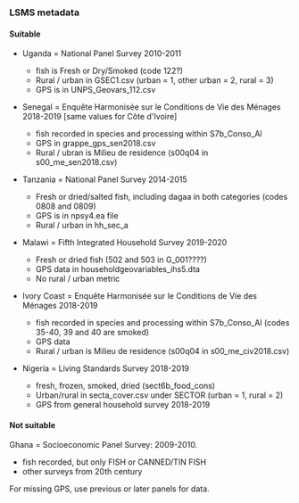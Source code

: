 ### LSMS metadata

#### Suitable

* Uganda = National Panel Survey 2010-2011

  * fish is Fresh or Dry/Smoked (code 122?)
  * Rural / urban in GSEC1.csv (urban = 1, other urban = 2, rural = 3)
  * GPS is in UNPS_Geovars_112.csv
* Senegal = Enquête Harmonisée sur le Conditions de Vie des Ménages 2018-2019 [same values for Côte d'Ivoire]

  * fish recorded in species and processing within S7b_Conso_Al
  * GPS in grappe_gps_sen2018.csv
  * Rural / ubran is Milieu de residence (s00q04 in s00_me_sen2018.csv)
* Tanzania = National Panel Survey 2014-2015
  * Fresh or dried/salted fish, including dagaa in both categories (codes 0808 and 0809)
  * GPS is in npsy4.ea file
  * Rural / urban in hh_sec_a
* Malawi = Fifth Integrated Household Survey 2019-2020
  * Fresh or dried fish (502 and 503 in G_001????)
  * GPS data in householdgeovariables_ihs5.dta
  * No rural / urban metric
* Ivory Coast = Enquête Harmonisée sur le Conditions de Vie des Ménages 2018-2019
  * fish recorded in species and processing within S7b_Conso_Al (codes 35-40,  39 and 40 are smoked)
  * GPS data
  * Rural / urban is Milieu de residence (s00q04 in s00_me_civ2018.csv)
* Nigeria = Living Standards Survey 2018-2019
  * fresh, frozen, smoked, dried (sect6b_food_cons)
  * Urban/rural in secta_cover.csv under SECTOR (urban = 1, rural = 2)
  * GPS from general household survey 2018-2019

#### Not suitable

Ghana = Socioeconomic Panel Survey: 2009-2010. 

* fish recorded, but only FISH or CANNED/TIN FISH
* other surveys from 20th century



For missing GPS, use previous or later panels for data.